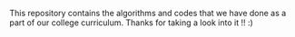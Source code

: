 This repository contains the algorithms and codes that we have done as a part of our college curriculum.
Thanks for taking a look into it !!     :)
